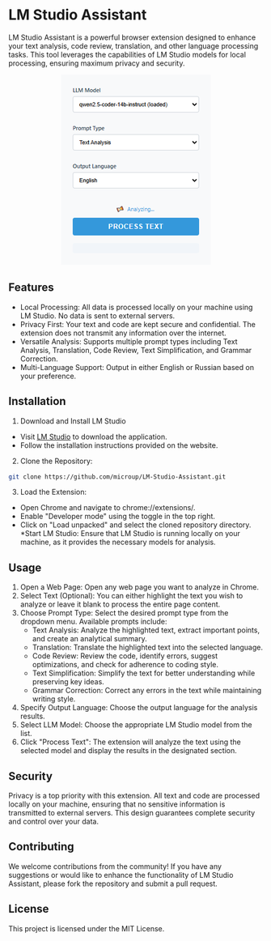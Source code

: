 # LM Studio Assistant

LM Studio Assistant is a powerful browser extension designed to enhance your text analysis, code review, translation, and other language processing tasks. This tool leverages the capabilities of LM Studio models for local processing, ensuring maximum privacy and security.

<p align="center">
  <img src="main.png" alt="LM Studio Assistant">
</p>

## Features

* Local Processing: All data is processed locally on your machine using LM Studio. No data is sent to external servers.
* Privacy First: Your text and code are kept secure and confidential. The extension does not transmit any information over the internet.
* Versatile Analysis: Supports multiple prompt types including Text Analysis, Translation, Code Review, Text Simplification, and Grammar Correction.
* Multi-Language Support: Output in either English or Russian based on your preference.

## Installation

1. Download and Install LM Studio

* Visit [LM Studio](https://lmstudio.ai/) to download the application.
* Follow the installation instructions provided on the website.

2. Clone the Repository:

```bash
git clone https://github.com/microup/LM-Studio-Assistant.git
```

3. Load the Extension:
* Open Chrome and navigate to chrome://extensions/.
* Enable "Developer mode" using the toggle in the top right.
* Click on "Load unpacked" and select the cloned repository directory.
*Start LM Studio: Ensure that LM Studio is running locally on your machine, as it provides the necessary models for analysis.

## Usage

1. Open a Web Page: Open any web page you want to analyze in Chrome.
2. Select Text (Optional): You can either highlight the text you wish to analyze or leave it blank to process the entire page content.
3. Choose Prompt Type: Select the desired prompt type from the dropdown menu. Available prompts include:
    * Text Analysis: Analyze the highlighted text, extract important points, and create an analytical summary.
    * Translation: Translate the highlighted text into the selected language.
    * Code Review: Review the code, identify errors, suggest optimizations, and check for adherence to coding style.
    * Text Simplification: Simplify the text for better understanding while preserving key ideas.
    * Grammar Correction: Correct any errors in the text while maintaining writing style.
4. Specify Output Language: Choose the output language for the analysis results.
5. Select LLM Model: Choose the appropriate LM Studio model from the list.
6. Click "Process Text": The extension will analyze the text using the selected model and display the results in the designated section.

## Security

Privacy is a top priority with this extension. All text and code are processed locally on your machine, ensuring that no sensitive information is transmitted to external servers. This design guarantees complete security and control over your data.

## Contributing
We welcome contributions from the community! If you have any suggestions or would like to enhance the functionality of LM Studio Assistant, please fork the repository and submit a pull request.

## License

This project is licensed under the MIT License.
